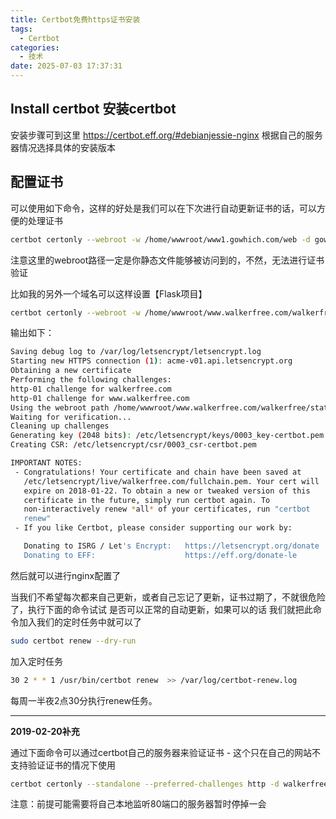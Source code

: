 ```yaml
---
title: Certbot免费https证书安装
tags:
  - Certbot
categories:
  - 技术
date: 2025-07-03 17:37:31
---
```


## Install certbot 安装certbot

安装步骤可到这里 https://certbot.eff.org/#debianjessie-nginx 根据自己的服务器情况选择具体的安装版本

## 配置证书

可以使用如下命令，这样的好处是我们可以在下次进行自动更新证书的话，可以方便的处理证书

```bash
certbot certonly --webroot -w /home/wwwroot/www1.gowhich.com/web -d gowhich.com -d www.gowhich.com
```

注意这里的webroot路径一定是你静态文件能够被访问到的，不然，无法进行证书验证

比如我的另外一个域名可以这样设置【Flask项目】

```bash
certbot certonly --webroot -w /home/wwwroot/www.walkerfree.com/walkerfree/static -d walkerfree.com -d www.walkerfree.com
```

输出如下：

```bash
Saving debug log to /var/log/letsencrypt/letsencrypt.log
Starting new HTTPS connection (1): acme-v01.api.letsencrypt.org
Obtaining a new certificate
Performing the following challenges:
http-01 challenge for walkerfree.com
http-01 challenge for www.walkerfree.com
Using the webroot path /home/wwwroot/www.walkerfree.com/walkerfree/static for all unmatched domains.
Waiting for verification...
Cleaning up challenges
Generating key (2048 bits): /etc/letsencrypt/keys/0003_key-certbot.pem
Creating CSR: /etc/letsencrypt/csr/0003_csr-certbot.pem

IMPORTANT NOTES:
 - Congratulations! Your certificate and chain have been saved at
   /etc/letsencrypt/live/walkerfree.com/fullchain.pem. Your cert will
   expire on 2018-01-22. To obtain a new or tweaked version of this
   certificate in the future, simply run certbot again. To
   non-interactively renew *all* of your certificates, run "certbot
   renew"
 - If you like Certbot, please consider supporting our work by:

   Donating to ISRG / Let's Encrypt:   https://letsencrypt.org/donate
   Donating to EFF:                    https://eff.org/donate-le
```

然后就可以进行nginx配置了

当我们不希望每次都来自己更新，或者自己忘记了更新，证书过期了，不就很危险了，执行下面的命令试试 是否可以正常的自动更新，如果可以的话 我们就把此命令加入我们的定时任务中就可以了

```bash
sudo certbot renew --dry-run
```

加入定时任务

```bash
30 2 * * 1 /usr/bin/certbot renew  >> /var/log/certbot-renew.log
```

每周一半夜2点30分执行renew任务。

---

**2019-02-20补充**

通过下面命令可以通过certbot自己的服务器来验证证书 - 这个只在自己的网站不支持验证证书的情况下使用

```bash
certbot certonly --standalone --preferred-challenges http -d walkerfree.com -d www.walkerfree.com
```

注意：前提可能需要将自己本地监听80端口的服务器暂时停掉一会
